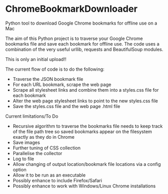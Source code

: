 # ChromeBookmarkDownloader
Python tool to download Google Chrome bookmarks for offline use on a Mac

The aim of this Python project is to traverse your Google Chrome bookmarks file and save each bookmark for offline use. The code uses a combination of the very useful urllib, requests and BeautifulSoup modules.

This is only an initial upload!!

The current flow of code is to do the following:
- Traverse the JSON bookmark file
- For each URL bookmark, scrape the web page
- Scrape all stylesheet links and combine them into a styles.css file for each bookmark
- Alter the web page stylesheet links to point to the new styles.css file
- Save the styles.css file and the web page .html file

Current limitations/To Do
- Recursive algorithm to traverse the bookmarks file needs to keep track of the file path tree so saved bookmarks appear on the filesystem exactly as they do in Chrome
- Save images
- Further tuning of CSS collection
- Parallelise the collector
- Log to file
- Allow changing of output location/bookmark file locations via a config option
- Allow it to be run as an executable
- Possibly enhance to include Firefox/Safari
- Possibly enhance to work with Windows/Linux Chrome installations
